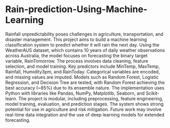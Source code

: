 # Rain-prediction-Using-Machine-Learning

Rainfall unpredictability poses challenges in agriculture, transportation, and disaster management. This project aims to build a machine learning classification system to predict whether it will rain the next day. Using the WeatherAUS dataset, which contains 10 years of daily weather observations across Australia, the model focuses on forecasting the binary target variable, RainTomorrow.
The process involves data cleaning, feature selection, and model training. Key predictors include MinTemp, MaxTemp, Rainfall, Humidity3pm, and RainToday. Categorical variables are encoded, and missing values are imputed. Models such as Random Forest, Logistic Regression, and Decision Tree are tested, with Random Forest achieving the best accuracy (~85%) due to its ensemble nature.
The implementation uses Python with libraries like Pandas, NumPy, Matplotlib, Seaborn, and Scikit-learn. The project is modular, including preprocessing, feature engineering, model training, evaluation, and prediction stages. The system shows strong potential for use in agriculture and risk mitigation. Future work may involve real-time data integration and the use of deep learning models for extended forecasting.
